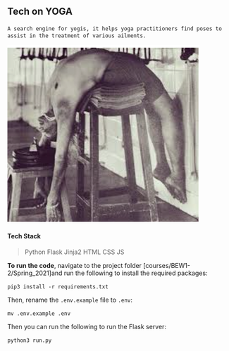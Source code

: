 ## Tech on YOGA 

```
A search engine for yogis, it helps yoga practitioners find poses to assist in the treatment of various ailments.
```


![Image](./app/static/img/Backbends.png)

#### Tech Stack

> Python
> Flask
> Jinja2
> HTML CSS JS




**To run the code**, navigate to the project folder [courses/BEW1-2/Spring_2021]and run the following to install the required packages:

```
pip3 install -r requirements.txt
```

Then, rename the `.env.example` file to `.env`:

```
mv .env.example .env
```

Then you can run the following to run the Flask server:

```
python3 run.py
```



